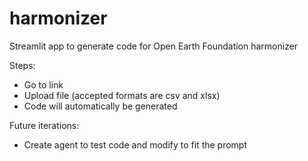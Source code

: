 # harmonizer

Streamlit app to generate code for Open Earth Foundation harmonizer

Steps:
- Go to link
- Upload file (accepted formats are csv and xlsx)
- Code will automatically be generated



Future iterations:
- Create agent to test code and modify to fit the prompt